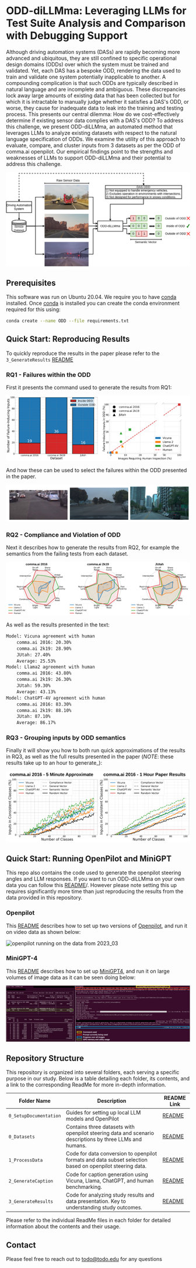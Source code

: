 # ODD-diLLMma: Leveraging LLMs for Test Suite Analysis and Comparison with Debugging Support

Although driving automation systems (DASs) are rapidly becoming more advanced and ubiquitous, they are still confined to specific operational design domains (ODDs) over which the system must be  trained and validated. Yet, each DAS has a bespoke ODD, rendering the data used to train and validate one system potentially inapplicable to another. A compounding complication is that such ODDs are typically described in natural language and are incomplete and ambiguous.   These discrepancies lock away large amounts of existing data that has been collected but for which it is intractable to manually judge whether it satisfies a DAS's ODD, or worse, they cause for inadequate data to leak into the training and testing process. This presents our central dilemma: How do we cost-effectively determine if existing sensor data complies with a DAS's ODD? To address this challenge, we present ODD-diLLMma, an automated method that leverages  LLMs to analyze existing datasets with respect to the natural language specification of ODDs. We examine the utility of this approach to evaluate, compare, and cluster inputs from 3 datasets as per the ODD of comma.ai openpilot. Our empirical findings point to the strengths and weaknesses of LLMs to support ODD-diLLMma and their potential to address this challenge.

![Overview of ODD-diLLMma](Misc/overview.png)

## Prerequisites

This software was run on Ubuntu 20.04. We require you to have [conda](https://docs.conda.io/en/latest/) installed. Once [conda](https://docs.conda.io/en/latest/) is installed you can create the conda environment required for this using:

```bash
conda create --name ODD --file requirements.txt
```

## Quick Start: Reproducing Results

To quickly reproduce the results in the paper please refer to the `3_GenerateResults` [README](./3_GenerateResults/README.md)

### RQ1 - Failures within the ODD

First it presents the command used to generate the results from RQ1:

![RQ1 paper results](./Misc/rq1a_b.png)

And how these can be used to select the failures within the ODD presented in the paper.

![RQ1 selected examples](./Misc/rq1_samples.png)

### RQ2 - Compliance and Violation of ODD

Next it describes how to generate the results from RQ2, for example the semantics from the failing tests from each dataset.

![RQ2 failure ODD semantic comparison](./Misc/rq2a_fail.png)

As well as the results presented in the text:

```bash
Model: Vicuna agreement with human
	comma.ai 2016: 20.30%
	comma.ai 2k19: 28.90%
	JUtah: 27.40%
	Average: 25.53%
Model: Llama2 agreement with human
	comma.ai 2016: 43.80%
	comma.ai 2k19: 26.30%
	JUtah: 59.30%
	Average: 43.13%
Model: ChatGPT-4V agreement with human
	comma.ai 2016: 83.30%
	comma.ai 2k19: 88.10%
	JUtah: 87.10%
	Average: 86.17%
```

### RQ3 - Grouping inputs by ODD semantics

Finally it will show you how to both run quick approximations of the results in RQ3, as well as the full results presented in the paper (_NOTE_: these results take up to an hour to generate_):

![RQ3 approximate result comparison](./Misc/rq3_approximate.png)


## Quick Start: Running OpenPilot and MiniGPT

This repo also contains the code used to generate the openpilot steering angles and LLM responses. If you want to run ODD-diLLMma on your own data you can follow this [README](./0_SetupDocumentation/README.md)/. However please note setting this up requires significantly more time than just reproducing the results from the data provided in this repository.

### Openpilot

This [README](./0_SetupDocumentation/OpenPilot_Setup/README.md) describes how to set up two versions of [Openpilot](https://github.com/commaai/openpilot), and run it on video data as shown below: 

![openpilot running on the data from 2023_03](./Misc/2023_03.gif)

### MiniGPT-4

This [README](./0_SetupDocumentation/OpenPilot_Setup/README.md) describes how to set up [MiniGPT4](https://github.com/Vision-CAIR/MiniGPT-4), and run it on large volumes of image data as it can be seen doing below:

![minigpt-4 example usage](./Misc/minigpt_example.png)


## Repository Structure

This repository is organized into several folders, each serving a specific purpose in our study. Below is a table detailing each folder, its contents, and a link to the corresponding ReadMe for more in-depth information.

| Folder Name            | Description                                                                                                  | README Link 								  |
|------------------------|--------------------------------------------------------------------------------------------------------------|---------------------------------------------|
| `0_SetupDocumentation` | Guides for setting up local LLM models and OpenPilot 														| [README](./0_SetupDocumentation/README.md)  |
| `0_Datasets`           | Contains three datasets with openpilot steering data and scenario descriptions by three LLMs and humans. 	| [README](./0_Datasets/README.md) 			  |
| `1_ProcessData`        | Code for data conversion to openpilot formats and data subset selection based on openpilot steering data. 	| [README](./1_ProcessDataset/README.md) 	  |
| `2_GenerateCaption`    | Code for caption generation using Vicuna, Llama, ChatGPT, and human benchmarking. 							| [README](./2_GenerateCaption/README.md)  	  |
| `3_GenerateResults`    | Code for analyzing study results and data presentation. Key to understanding study outcomes. 				| [README](./3_GenerateResults/README.md) 	  |

Please refer to the individual ReadMe files in each folder for detailed information about the contents and their usage.

## Contact

Please feel free to reach out to todo@todo.edu for any questions